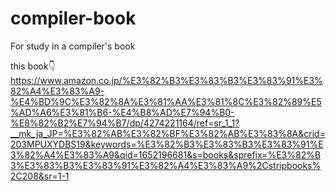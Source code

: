 # compiler-book
For study in a compiler's book

this book👇
https://www.amazon.co.jp/%E3%82%B3%E3%83%B3%E3%83%91%E3%82%A4%E3%83%A9-%E4%BD%9C%E3%82%8A%E3%81%AA%E3%81%8C%E3%82%89%E5%AD%A6%E3%81%B6-%E4%B8%AD%E7%94%B0-%E8%82%B2%E7%94%B7/dp/4274221164/ref=sr_1_1?__mk_ja_JP=%E3%82%AB%E3%82%BF%E3%82%AB%E3%83%8A&crid=203MPUXYDBS19&keywords=%E3%82%B3%E3%83%B3%E3%83%91%E3%82%A4%E3%83%A9&qid=1652196681&s=books&sprefix=%E3%82%B3%E3%83%B3%E3%83%91%E3%82%A4%E3%83%A9%2Cstripbooks%2C208&sr=1-1

